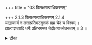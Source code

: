 +++
title = "03 विलक्षणत्वाधिकरणम्"

+++
2.1.3 विलक्षणत्वाधिकरणम् 2.1.4  
यद्यत्कार्यं न तत्तत्प्रतिभटगुणकं ब्रह्म चेदं च विश्वम् ।  
ज्ञात्वाज्ञत्वादि धर्मैः प्रतिभयमथ चेदीक्षणाच्चेतनत्वम् ॥ 3 ॥

<details><summary>टीका</summary>

2.1.3 विलक्षणत्वाधिकरणम् and 2.1.4 शिष्टापरिग्रहाधिकरणम् The prima facie view is that which is an effect can not have a quality different from the cause. Brahman and the world are of different character as the former is sentient and the latter, insentient. (Hence Brahman can not be the cause of the world). If it is said that the world too is sentient (on the basis of the तैत्तिरीय संहिता text V.v.2) 'The earth said to him' it is answered that it is a reference to the presiding deity of the earth. This view is not sound. It is noticed that worms, etc., are produced from honey. And the effect and the cause have different nature. If it is said that the cause - effect relation between honey and worms exists only in respect of the material part in both, then it is answered that the same substance becomes modified into the form of an effect and this is enough to prove that Brahman is the cause and the world is the effect. The cause and effect may or may not have similar characteristics.
</details>


